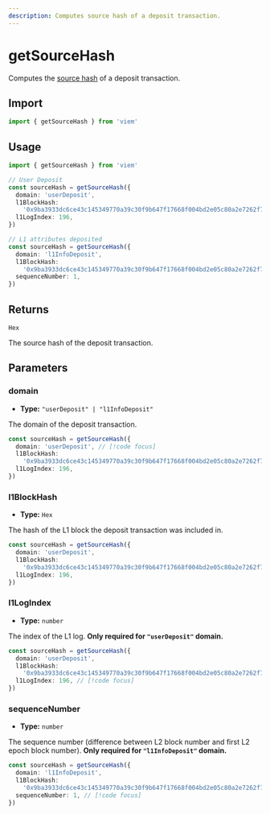 ```yaml
---
description: Computes source hash of a deposit transaction.
---
```


# getSourceHash

Computes the [source hash](https://github.com/ethereum-optimism/optimism/blob/develop/specs/deposits.md#source-hash-computation) of a deposit transaction.

## Import
```ts
import { getSourceHash } from 'viem'
```

## Usage

```ts
import { getSourceHash } from 'viem'

// User Deposit
const sourceHash = getSourceHash({
  domain: 'userDeposit',
  l1BlockHash:
    '0x9ba3933dc6ce43c145349770a39c30f9b647f17668f004bd2e05c80a2e7262f7',
  l1LogIndex: 196,
})

// L1 attributes deposited
const sourceHash = getSourceHash({
  domain: 'l1InfoDeposit',
  l1BlockHash:
    '0x9ba3933dc6ce43c145349770a39c30f9b647f17668f004bd2e05c80a2e7262f7',
  sequenceNumber: 1,
})
```

## Returns

`Hex`

The source hash of the deposit transaction.

## Parameters

### domain

- **Type:** `"userDeposit" | "l1InfoDeposit"`

The domain of the deposit transaction.

```ts
const sourceHash = getSourceHash({
  domain: 'userDeposit', // [!code focus]
  l1BlockHash:
    '0x9ba3933dc6ce43c145349770a39c30f9b647f17668f004bd2e05c80a2e7262f7',
  l1LogIndex: 196,
})
```

### l1BlockHash

- **Type:** `Hex`

The hash of the L1 block the deposit transaction was included in.

```ts
const sourceHash = getSourceHash({
  domain: 'userDeposit',
  l1BlockHash:
    '0x9ba3933dc6ce43c145349770a39c30f9b647f17668f004bd2e05c80a2e7262f7', // [!code focus]
  l1LogIndex: 196,
})
```

### l1LogIndex

- **Type:** `number`

The index of the L1 log. **Only required for `"userDeposit"` domain.**

```ts
const sourceHash = getSourceHash({
  domain: 'userDeposit',
  l1BlockHash:
    '0x9ba3933dc6ce43c145349770a39c30f9b647f17668f004bd2e05c80a2e7262f7',
  l1LogIndex: 196, // [!code focus]
})
```

### sequenceNumber

- **Type:** `number`

The sequence number (difference between L2 block number and first L2 epoch block number). **Only required for `"l1InfoDeposit"` domain.**

```ts
const sourceHash = getSourceHash({
  domain: 'l1InfoDeposit',
  l1BlockHash:
    '0x9ba3933dc6ce43c145349770a39c30f9b647f17668f004bd2e05c80a2e7262f7',
  sequenceNumber: 1, // [!code focus]
})
```